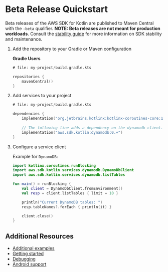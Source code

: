 # Beta Release Quickstart

Beta releases of the AWS SDK for Kotlin are published to Maven Central with the `-beta` qualifier. 
**NOTE: Beta releases are not meant for production workloads**.
Consult the [stability guide](../VERSIONING.md#stability-of-the-aws-sdk-for-kotlin) for more information on SDK stability and maintenance.

1. Add the repository to your Gradle or Maven configuration

    **Gradle Users**

    ```kt
    # file: my-project/build.gradle.kts

    repositories {
        mavenCentral()
    }
    ```


2. Add services to your project

    ```kt
    # file: my-project/build.gradle.kts

    dependencies {
        implementation("org.jetbrains.kotlinx:kotlinx-coroutines-core:1.6.3")
        
        // The following line adds a dependency on the dynamodb client.
        implementation("aws.sdk.kotlin:dynamodb:0.+")
    }
    ```

3. Configure a service client
   
    Example for `DynamoDB`:

    ```kotlin
    import kotlinx.coroutines.runBlocking
    import aws.sdk.kotlin.services.dynamodb.DynamoDbClient
    import aws.sdk.kotlin.services.dynamodb.listTables

    fun main() = runBlocking {
        val client = DynamoDbClient.fromEnvironment()
        val resp = client.listTables { limit = 10 }

        println("Current DynamoDB tables: ")
        resp.tableNames?.forEach { println(it) }

        client.close()
    }
    ```



## Additional Resources

* [Additional examples](https://github.com/awslabs/aws-sdk-kotlin/tree/main/examples)
* [Getting started](https://github.com/awslabs/aws-sdk-kotlin#getting-started)
* [Debugging](debugging.md)
* [Android support](targets.md#android)
